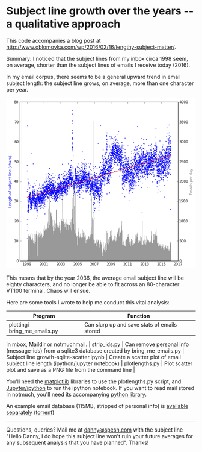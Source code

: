 
Subject line growth over the years -- a qualitative approach
============================================================

This code accompanies a blog post at <http://www.oblomovka.com/wp/2016/02/16/lengthy-subject-matter/>.

Summary:
I noticed that the subject lines from my inbox circa 1998 seem, on average,
shorter than the subject lines of emails I receive today (2016).

In my email corpus, there seems to be a general upward trend in email subject
length: the subject line grows, on average, more than one character per year.

<img src="exampleresults.png" alt="Plot showing upward trend of subject line
lengths">

This means that by the year 2036, the average email subject line will be eighty
characters, and no longer be able to fit across an 80-character VT100 terminal.
Chaos will ensue.

Here are some tools I wrote to help me conduct this vital analysis:

| Program | Function |
--- | --- |
|plottingi bring\_me\_emails.py | Can slurp up and save stats of emails stored
in mbox, Maildir or notmuchmail.
| strip_ids.py | Can remove personal info (message-ids) from a sqlite3 database created by bring_me_emails.py
| Subject line growth-sqlite-scatter.ipynb | Create a scatter plot of email subject line length (ipython/jupyter notebook)
| plotlengths.py | Plot scatter plot and save as a PNG file from the command
line |

You'll need the [matplotlib](http://matplotlib.org/users/installing.html)
libraries to use the plotlengths.py script, and
[Jupyter/ipython](http://jupyter.readthedocs.org/en/latest/install.html) to run
the ipython notebook. If you want to read mail stored in notmuch, you'll need
its accompanying [python library](https://pypi.python.org/pypi/notmuch/).

An example email database (115MB, stripped of personal info) is [available
separately](https://archive.org/details/emailsubjectlinelengths)
[(torrent)](https://archive.org/download/emailsubjectlinelengths/emailsubjectlinelengths_archive.torrent)

----

Questions, queries? Mail me at [danny@spesh.com](mailto:danny@spesh.com) with
the subject line "Hello Danny, I do hope this subject line won't ruin your
future averages for any subsequent analysis that you have planned". Thanks!
